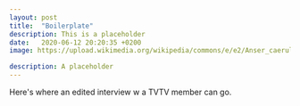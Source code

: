 ```yaml
---
layout: post
title:  "Boilerplate"
description: This is a placeholder
date:   2020-06-12 20:20:35 +0200
image: https://upload.wikimedia.org/wikipedia/commons/e/e2/Anser_caerulescens_CT8.jpg

description: A placeholder
---
```


Here's where an edited interview w a TVTV member can go.
